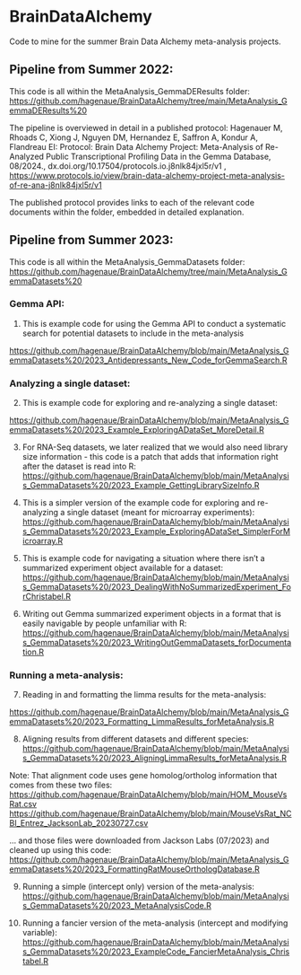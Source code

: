 # BrainDataAlchemy
Code to mine for the summer Brain Data Alchemy meta-analysis projects.

## Pipeline from Summer 2022:

This code is all within the MetaAnalysis_GemmaDEResults folder:
https://github.com/hagenaue/BrainDataAlchemy/tree/main/MetaAnalysis_GemmaDEResults%20

The pipeline is overviewed in detail in a published protocol:
Hagenauer M, Rhoads C, Xiong J, Nguyen DM, Hernandez E, Saffron A, Kondur A, Flandreau EI: Protocol: Brain Data Alchemy Project: Meta-Analysis of Re-Analyzed Public Transcriptional Profiling Data in the Gemma Database, 08/2024., dx.doi.org/10.17504/protocols.io.j8nlk84jxl5r/v1 ,
https://www.protocols.io/view/brain-data-alchemy-project-meta-analysis-of-re-ana-j8nlk84jxl5r/v1  

The published protocol provides links to each of the relevant code documents within the folder, embedded in detailed explanation.

## Pipeline from Summer 2023:

This code is all within the MetaAnalysis_GemmaDatasets folder:
https://github.com/hagenaue/BrainDataAlchemy/tree/main/MetaAnalysis_GemmaDatasets%20

### Gemma API: 

1) This is example code for using the Gemma API to conduct a systematic search for potential datasets to include in the meta-analysis

https://github.com/hagenaue/BrainDataAlchemy/blob/main/MetaAnalysis_GemmaDatasets%20/2023_Antidepressants_New_Code_forGemmaSearch.R


### Analyzing a single dataset:

2) This is example code for exploring and re-analyzing a single dataset:

https://github.com/hagenaue/BrainDataAlchemy/blob/main/MetaAnalysis_GemmaDatasets%20/2023_Example_ExploringADataSet_MoreDetail.R

3) For RNA-Seq datasets, we later realized that we would also need library size information - this code is a patch that adds that information right after the dataset is read into R:
https://github.com/hagenaue/BrainDataAlchemy/blob/main/MetaAnalysis_GemmaDatasets%20/2023_Example_GettingLibrarySizeInfo.R

4) This is a simpler version of the example code for exploring and re-analyzing a single dataset (meant for microarray experiments):
https://github.com/hagenaue/BrainDataAlchemy/blob/main/MetaAnalysis_GemmaDatasets%20/2023_Example_ExploringADataSet_SimplerForMicroarray.R

5) This is example code for navigating a situation where there isn’t a summarized experiment object available for a dataset:
https://github.com/hagenaue/BrainDataAlchemy/blob/main/MetaAnalysis_GemmaDatasets%20/2023_DealingWithNoSummarizedExperiment_ForChristabel.R

6) Writing out Gemma summarized experiment objects in a format that is easily navigable by people unfamiliar with R:
https://github.com/hagenaue/BrainDataAlchemy/blob/main/MetaAnalysis_GemmaDatasets%20/2023_WritingOutGemmaDatasets_forDocumentation.R


### Running a meta-analysis:

7) Reading in and formatting the limma results for the meta-analysis:

https://github.com/hagenaue/BrainDataAlchemy/blob/main/MetaAnalysis_GemmaDatasets%20/2023_Formatting_LimmaResults_forMetaAnalysis.R

8) Aligning results from different datasets and different species:
https://github.com/hagenaue/BrainDataAlchemy/blob/main/MetaAnalysis_GemmaDatasets%20/2023_AligningLimmaResults_forMetaAnalysis.R

Note: That alignment code uses gene homolog/ortholog information that comes from these two files:
https://github.com/hagenaue/BrainDataAlchemy/blob/main/HOM_MouseVsRat.csv
https://github.com/hagenaue/BrainDataAlchemy/blob/main/MouseVsRat_NCBI_Entrez_JacksonLab_20230727.csv

… and those files were downloaded from Jackson Labs (07/2023) and cleaned up using this code:
https://github.com/hagenaue/BrainDataAlchemy/blob/main/MetaAnalysis_GemmaDatasets%20/2023_FormattingRatMouseOrthologDatabase.R

9) Running a simple (intercept only) version of the meta-analysis:
https://github.com/hagenaue/BrainDataAlchemy/blob/main/MetaAnalysis_GemmaDatasets%20/2023_MetaAnalysisCode.R

10) Running a fancier version of the meta-analysis (intercept and modifying variable):
https://github.com/hagenaue/BrainDataAlchemy/blob/main/MetaAnalysis_GemmaDatasets%20/2023_ExampleCode_FancierMetaAnalysis_Christabel.R





